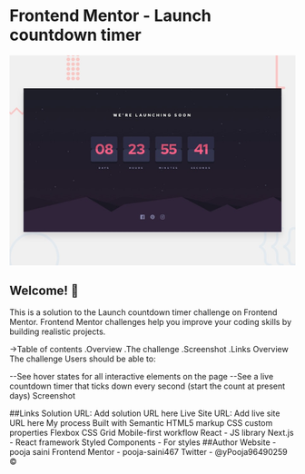 # Frontend Mentor - Launch countdown timer

![Design preview for the Launch countdown timer coding challenge](./design/desktop-preview.jpg)

## Welcome! 👋
This is a solution to the Launch countdown timer challenge on Frontend Mentor. Frontend Mentor challenges help you improve your coding skills by building realistic projects.

->Table of contents
.Overview
.The challenge
.Screenshot
.Links
Overview
The challenge
Users should be able to:

--See hover states for all interactive elements on the page
--See a live countdown timer that ticks down every second (start the count at present days)
Screenshot


##Links
Solution URL: Add solution URL here
Live Site URL: Add live site URL here
My process
Built with
Semantic HTML5 markup
CSS custom properties
Flexbox
CSS Grid
Mobile-first workflow
React - JS library
Next.js - React framework
Styled Components - For styles
##Author
Website - pooja saini
Frontend Mentor - pooja-saini467
Twitter - @yPooja96490259
©

